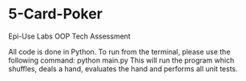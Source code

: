 # 5-Card-Poker
Epi-Use Labs OOP Tech Assessment

All code is done in Python. 
To run from the terminal, please use the following command: python main.py
This will run the program which shuffles, deals a hand, evaluates the hand and performs all unit tests.
